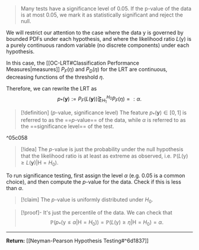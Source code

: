 > Many tests have a significance level of 0.05. If the p-value of the data is at most 0.05, we mark it as statistically significant and reject the null.

We will restrict our attention to the case where the data $\boldsymbol{\mathsf{y}}$ is governed by bounded PDFs under each hypothesis, and where the likelihood ratio $L(\boldsymbol{\mathsf{y}})$ is a purely continuous random variable (no discrete components) under each hypothesis.

In this case, the [[OC-LRT#Classification Performance Measures|measures]] $P_{F}(\eta)$ and $P_{D}(\eta)$ for the LRT are continuous, decreasing functions of the threshold $\eta$.

Therefore, we can rewrite the LRT as 
$$
p_{*}(\mathbf{y}):=P_{F}(L(\mathbf{y}))\mathop{\gtreqless}_{H_{1}}^{H_{0}}P_{F}(\eta)=:\alpha.
$$

> [!definition] ($p$-value, significance level)
> The feature $p_{*}(\mathbf{y})\in[0,1]$ is referred to as the ==$p$-value== of the data, while $\alpha$ is referred to as the ==significance level== of the test.

^05c058

> [!idea]
> The $p$-value is just the probability under the null hypothesis that the likelihood ratio is at least as extreme as observed, i.e. $\mathbb{P}(L(\boldsymbol{\mathsf{y}})\geq L(\mathbf{y})|\mathsf{H}=H_{0})$.

To run significance testing, first assign the level $\alpha$ (e.g. 0.05 is a common choice), and then compute the $p$-value for the data. Check if this is less than $\alpha$.

> [!claim]
> The $p$-value is uniformly distributed under $H_{0}$.

> [!proof]-
> It's just the percentile of the data. We can check that
> $$
> \mathbb{P}(p_{*}(\boldsymbol{\mathsf{y}}\leq\alpha|\mathsf{H}=H_{0}))
> =\mathbb{P}(L(\boldsymbol{\mathsf{y}})\geq \eta|\mathsf{H}=H_{0})=\alpha.
> $$

---

**Return:** [[Neyman-Pearson Hypothesis Testing#^6d1837]]